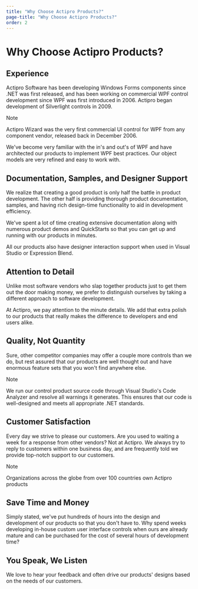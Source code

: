 ```yaml
---
title: "Why Choose Actipro Products?"
page-title: "Why Choose Actipro Products?"
order: 2
---
```

# Why Choose Actipro Products?

## Experience

Actipro Software has been developing Windows Forms components since .NET was first released, and has been working on commercial WPF control development since WPF was first introduced in 2006.  Actipro began development of Silverlight controls in 2009.

> [!NOTE]
> Actipro Wizard was the very first commercial UI control for WPF from any component vendor, released back in December 2006.

We've become very familiar with the in's and out's of WPF and have architected our products to implement WPF best practices.  Our object models are very refined and easy to work with.

## Documentation, Samples, and Designer Support

We realize that creating a good product is only half the battle in product development.  The other half is providing thorough product documentation, samples, and having rich design-time functionality to aid in development efficiency.

We've spent a lot of time creating extensive documentation along with numerous product demos and QuickStarts so that you can get up and running with our products in minutes.

All our products also have designer interaction support when used in Visual Studio or Expression Blend.

## Attention to Detail

Unlike most software vendors who slap together products just to get them out the door making money, we prefer to distinguish ourselves by taking a different approach to software development.

At Actipro, we pay attention to the minute details.  We add that extra polish to our products that really makes the difference to developers and end users alike.

## Quality, Not Quantity

Sure, other competitor companies may offer a couple more controls than we do, but rest assured that our products are well thought out and have enormous feature sets that you won't find anywhere else.

> [!NOTE]
> We run our control product source code through Visual Studio's Code Analyzer and resolve all warnings it generates.  This ensures that our code is well-designed and meets all appropriate .NET standards.

## Customer Satisfaction

Every day we strive to please our customers. Are you used to waiting a week for a response from other vendors?  Not at Actipro. We always try to reply to customers within one business day, and are frequently told we provide top-notch support to our customers.

> [!NOTE]
> Organizations across the globe from over 100 countries own Actipro products

## Save Time and Money

Simply stated, we've put hundreds of hours into the design and development of our products so that you don't have to.  Why spend weeks developing in-house custom user interface controls when ours are already mature and can be purchased for the cost of several hours of development time?

## You Speak, We Listen

We love to hear your feedback and often drive our products' designs based on the needs of our customers.
